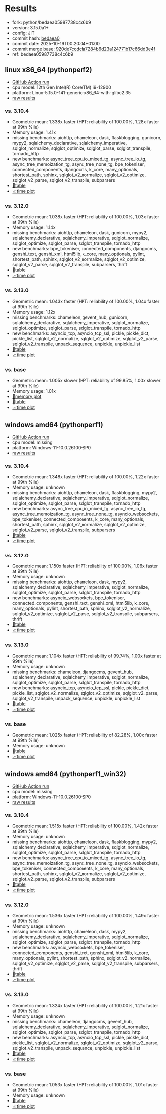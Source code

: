 # Results

- fork: python/bedaea05987738c4c6b9
- version: 3.15.0a1+
- config: JIT
- commit hash: [bedaea0](https://github.com/python/cpython/commit/bedaea0)
- commit date: 2025-10-19T00:20:04+01:00
- commit merge base: [920de7ccdcfa7284b6d23a124771b17c66dd3e4f](https://github.com/python/cpython/commit/920de7ccdcfa7284b6d23a124771b17c66dd3e4f)
- ref: bedaea05987738c4c6b9

## linux x86_64 (pythonperf2)

- [GitHub Action run](https://github.com/faster-cpython/benchmarking/actions/runs/18622655866)
- cpu model: 12th Gen Intel(R) Core(TM) i9-12900
- platform: Linux-5.15.0-141-generic-x86_64-with-glibc2.35
- [raw results](bm-20251019-pythonperf2-x86_64-python-bedaea05987738c4c6b9-3.15.0a1%2B-bedaea0.json)

### vs. 3.10.4

- Geometric mean: 1.338x faster (HPT: reliability of 100.00%, 1.28x faster at 99th %ile)
- Memory usage: 1.41x
- missing benchmarks: aiohttp, chameleon, dask, flaskblogging, gunicorn, mypy2, sqlalchemy_declarative, sqlalchemy_imperative, sqlglot_normalize, sqlglot_optimize, sqlglot_parse, sqlglot_transpile, tornado_http
- new benchmarks: async_tree_cpu_io_mixed_tg, async_tree_io_tg, async_tree_memoization_tg, async_tree_none_tg, bpe_tokeniser, connected_components, djangocms, k_core, many_optionals, shortest_path, sphinx, sqlglot_v2_normalize, sqlglot_v2_optimize, sqlglot_v2_parse, sqlglot_v2_transpile, subparsers
- [📄table](bm-20251019-pythonperf2-x86_64-python-bedaea05987738c4c6b9-3.15.0a1%2B-bedaea0-vs-3.10.4.md)
- [📈time plot](bm-20251019-pythonperf2-x86_64-python-bedaea05987738c4c6b9-3.15.0a1%2B-bedaea0-vs-3.10.4.svg)

### vs. 3.12.0

- Geometric mean: 1.038x faster (HPT: reliability of 100.00%, 1.03x faster at 99th %ile)
- Memory usage: 1.14x
- missing benchmarks: aiohttp, chameleon, dask, gunicorn, mypy2, sqlalchemy_declarative, sqlalchemy_imperative, sqlglot_normalize, sqlglot_optimize, sqlglot_parse, sqlglot_transpile, tornado_http
- new benchmarks: bpe_tokeniser, connected_components, djangocms, genshi_text, genshi_xml, html5lib, k_core, many_optionals, pylint, shortest_path, sphinx, sqlglot_v2_normalize, sqlglot_v2_optimize, sqlglot_v2_parse, sqlglot_v2_transpile, subparsers, thrift
- [📄table](bm-20251019-pythonperf2-x86_64-python-bedaea05987738c4c6b9-3.15.0a1%2B-bedaea0-vs-3.12.0.md)
- [📈time plot](bm-20251019-pythonperf2-x86_64-python-bedaea05987738c4c6b9-3.15.0a1%2B-bedaea0-vs-3.12.0.svg)

### vs. 3.13.0

- Geometric mean: 1.043x faster (HPT: reliability of 100.00%, 1.04x faster at 99th %ile)
- Memory usage: 1.12x
- missing benchmarks: chameleon, gevent_hub, gunicorn, sqlalchemy_declarative, sqlalchemy_imperative, sqlglot_normalize, sqlglot_optimize, sqlglot_parse, sqlglot_transpile, tornado_http
- new benchmarks: asyncio_tcp, asyncio_tcp_ssl, pickle, pickle_dict, pickle_list, sqlglot_v2_normalize, sqlglot_v2_optimize, sqlglot_v2_parse, sqlglot_v2_transpile, unpack_sequence, unpickle, unpickle_list
- [📄table](bm-20251019-pythonperf2-x86_64-python-bedaea05987738c4c6b9-3.15.0a1%2B-bedaea0-vs-3.13.0.md)
- [📈time plot](bm-20251019-pythonperf2-x86_64-python-bedaea05987738c4c6b9-3.15.0a1%2B-bedaea0-vs-3.13.0.svg)

### vs. base

- Geometric mean: 1.005x slower (HPT: reliability of 99.85%, 1.00x slower at 99th %ile)
- Memory usage: 1.01x
- [🧠memory plot](bm-20251019-pythonperf2-x86_64-python-bedaea05987738c4c6b9-3.15.0a1%2B-bedaea0-vs-base-mem.svg)
- [📄table](bm-20251019-pythonperf2-x86_64-python-bedaea05987738c4c6b9-3.15.0a1%2B-bedaea0-vs-base.md)
- [📈time plot](bm-20251019-pythonperf2-x86_64-python-bedaea05987738c4c6b9-3.15.0a1%2B-bedaea0-vs-base.svg)

## windows amd64 (pythonperf1)

- [GitHub Action run](https://github.com/faster-cpython/benchmarking/actions/runs/18622655866)
- cpu model: missing
- platform: Windows-11-10.0.26100-SP0
- [raw results](bm-20251019-pythonperf1-amd64-python-bedaea05987738c4c6b9-3.15.0a1%2B-bedaea0.json)

### vs. 3.10.4

- Geometric mean: 1.348x faster (HPT: reliability of 100.00%, 1.22x faster at 99th %ile)
- Memory usage: unknown
- missing benchmarks: aiohttp, chameleon, dask, flaskblogging, mypy2, sqlalchemy_declarative, sqlalchemy_imperative, sqlglot_normalize, sqlglot_optimize, sqlglot_parse, sqlglot_transpile, tornado_http
- new benchmarks: async_tree_cpu_io_mixed_tg, async_tree_io_tg, async_tree_memoization_tg, async_tree_none_tg, asyncio_websockets, bpe_tokeniser, connected_components, k_core, many_optionals, shortest_path, sphinx, sqlglot_v2_normalize, sqlglot_v2_optimize, sqlglot_v2_parse, sqlglot_v2_transpile, subparsers
- [📄table](bm-20251019-pythonperf1-amd64-python-bedaea05987738c4c6b9-3.15.0a1%2B-bedaea0-vs-3.10.4.md)
- [📈time plot](bm-20251019-pythonperf1-amd64-python-bedaea05987738c4c6b9-3.15.0a1%2B-bedaea0-vs-3.10.4.svg)

### vs. 3.12.0

- Geometric mean: 1.150x faster (HPT: reliability of 100.00%, 1.06x faster at 99th %ile)
- Memory usage: unknown
- missing benchmarks: aiohttp, chameleon, dask, mypy2, sqlalchemy_declarative, sqlalchemy_imperative, sqlglot_normalize, sqlglot_optimize, sqlglot_parse, sqlglot_transpile, tornado_http
- new benchmarks: asyncio_websockets, bpe_tokeniser, connected_components, genshi_text, genshi_xml, html5lib, k_core, many_optionals, pylint, shortest_path, sphinx, sqlglot_v2_normalize, sqlglot_v2_optimize, sqlglot_v2_parse, sqlglot_v2_transpile, subparsers, thrift
- [📄table](bm-20251019-pythonperf1-amd64-python-bedaea05987738c4c6b9-3.15.0a1%2B-bedaea0-vs-3.12.0.md)
- [📈time plot](bm-20251019-pythonperf1-amd64-python-bedaea05987738c4c6b9-3.15.0a1%2B-bedaea0-vs-3.12.0.svg)

### vs. 3.13.0

- Geometric mean: 1.104x faster (HPT: reliability of 99.74%, 1.00x faster at 99th %ile)
- Memory usage: unknown
- missing benchmarks: chameleon, djangocms, gevent_hub, sqlalchemy_declarative, sqlalchemy_imperative, sqlglot_normalize, sqlglot_optimize, sqlglot_parse, sqlglot_transpile, tornado_http
- new benchmarks: asyncio_tcp, asyncio_tcp_ssl, pickle, pickle_dict, pickle_list, sqlglot_v2_normalize, sqlglot_v2_optimize, sqlglot_v2_parse, sqlglot_v2_transpile, unpack_sequence, unpickle, unpickle_list
- [📄table](bm-20251019-pythonperf1-amd64-python-bedaea05987738c4c6b9-3.15.0a1%2B-bedaea0-vs-3.13.0.md)
- [📈time plot](bm-20251019-pythonperf1-amd64-python-bedaea05987738c4c6b9-3.15.0a1%2B-bedaea0-vs-3.13.0.svg)

### vs. base

- Geometric mean: 1.025x faster (HPT: reliability of 82.28%, 1.00x faster at 99th %ile)
- Memory usage: unknown
- [📄table](bm-20251019-pythonperf1-amd64-python-bedaea05987738c4c6b9-3.15.0a1%2B-bedaea0-vs-base.md)
- [📈time plot](bm-20251019-pythonperf1-amd64-python-bedaea05987738c4c6b9-3.15.0a1%2B-bedaea0-vs-base.svg)

## windows amd64 (pythonperf1_win32)

- [GitHub Action run](https://github.com/faster-cpython/benchmarking/actions/runs/18622655866)
- cpu model: missing
- platform: Windows-11-10.0.26100-SP0
- [raw results](bm-20251019-pythonperf1_win32-amd64-python-bedaea05987738c4c6b9-3.15.0a1%2B-bedaea0.json)

### vs. 3.10.4

- Geometric mean: 1.515x faster (HPT: reliability of 100.00%, 1.42x faster at 99th %ile)
- Memory usage: unknown
- missing benchmarks: aiohttp, chameleon, dask, flaskblogging, mypy2, sqlalchemy_declarative, sqlalchemy_imperative, sqlglot_normalize, sqlglot_optimize, sqlglot_parse, sqlglot_transpile, tornado_http
- new benchmarks: async_tree_cpu_io_mixed_tg, async_tree_io_tg, async_tree_memoization_tg, async_tree_none_tg, asyncio_websockets, bpe_tokeniser, connected_components, k_core, many_optionals, shortest_path, sphinx, sqlglot_v2_normalize, sqlglot_v2_optimize, sqlglot_v2_parse, sqlglot_v2_transpile, subparsers
- [📄table](bm-20251019-pythonperf1_win32-amd64-python-bedaea05987738c4c6b9-3.15.0a1%2B-bedaea0-vs-3.10.4.md)
- [📈time plot](bm-20251019-pythonperf1_win32-amd64-python-bedaea05987738c4c6b9-3.15.0a1%2B-bedaea0-vs-3.10.4.svg)

### vs. 3.12.0

- Geometric mean: 1.536x faster (HPT: reliability of 100.00%, 1.49x faster at 99th %ile)
- Memory usage: unknown
- missing benchmarks: aiohttp, chameleon, dask, mypy2, sqlalchemy_declarative, sqlalchemy_imperative, sqlglot_normalize, sqlglot_optimize, sqlglot_parse, sqlglot_transpile, tornado_http
- new benchmarks: asyncio_websockets, bpe_tokeniser, connected_components, genshi_text, genshi_xml, html5lib, k_core, many_optionals, pylint, shortest_path, sphinx, sqlglot_v2_normalize, sqlglot_v2_optimize, sqlglot_v2_parse, sqlglot_v2_transpile, subparsers, thrift
- [📄table](bm-20251019-pythonperf1_win32-amd64-python-bedaea05987738c4c6b9-3.15.0a1%2B-bedaea0-vs-3.12.0.md)
- [📈time plot](bm-20251019-pythonperf1_win32-amd64-python-bedaea05987738c4c6b9-3.15.0a1%2B-bedaea0-vs-3.12.0.svg)

### vs. 3.13.0

- Geometric mean: 1.324x faster (HPT: reliability of 100.00%, 1.21x faster at 99th %ile)
- Memory usage: unknown
- missing benchmarks: chameleon, djangocms, gevent_hub, sqlalchemy_declarative, sqlalchemy_imperative, sqlglot_normalize, sqlglot_optimize, sqlglot_parse, sqlglot_transpile, tornado_http
- new benchmarks: asyncio_tcp, asyncio_tcp_ssl, pickle, pickle_dict, pickle_list, sqlglot_v2_normalize, sqlglot_v2_optimize, sqlglot_v2_parse, sqlglot_v2_transpile, unpack_sequence, unpickle, unpickle_list
- [📄table](bm-20251019-pythonperf1_win32-amd64-python-bedaea05987738c4c6b9-3.15.0a1%2B-bedaea0-vs-3.13.0.md)
- [📈time plot](bm-20251019-pythonperf1_win32-amd64-python-bedaea05987738c4c6b9-3.15.0a1%2B-bedaea0-vs-3.13.0.svg)

### vs. base

- Geometric mean: 1.053x faster (HPT: reliability of 100.00%, 1.01x faster at 99th %ile)
- Memory usage: unknown
- [📄table](bm-20251019-pythonperf1_win32-amd64-python-bedaea05987738c4c6b9-3.15.0a1%2B-bedaea0-vs-base.md)
- [📈time plot](bm-20251019-pythonperf1_win32-amd64-python-bedaea05987738c4c6b9-3.15.0a1%2B-bedaea0-vs-base.svg)

